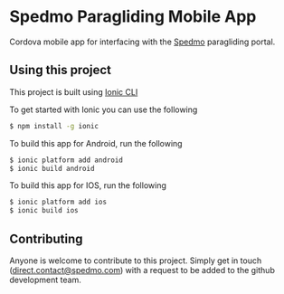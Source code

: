 Spedmo Paragliding Mobile App
=============================

Cordova mobile app for interfacing with the [Spedmo](http://www.spedmo.com) paragliding portal.

## Using this project

This project is built using [Ionic CLI](https://github.com/driftyco/ionic-cli)

To get started with Ionic you can use the following

```bash
$ npm install -g ionic
```

To build this app for Android, run the following

```bash
$ ionic platform add android
$ ionic build android
```

To build this app for IOS, run the following

```bash
$ ionic platform add ios
$ ionic build ios
```

## Contributing
Anyone is welcome to contribute to this project. Simply get in touch (direct.contact@spedmo.com) with a request to be added to the github development team.
